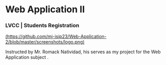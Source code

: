 # Web Application II
### LVCC | Students Registration

[(https://github.com/mj-isip23/Web-Application-2/blob/master/screenshots/logo.png)](https://nodesource.com/products/nsolid)

Instructed by Mr. Romack Natividad, his serves as my project for the Web Application subject .
